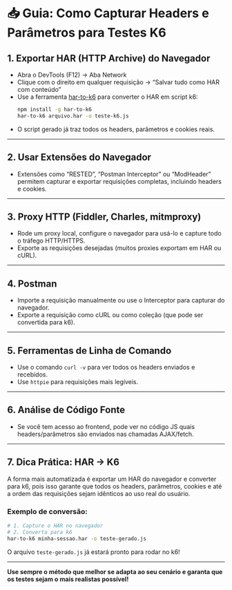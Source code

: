 # 📥 Guia: Como Capturar Headers e Parâmetros para Testes K6

## 1. Exportar HAR (HTTP Archive) do Navegador

- Abra o DevTools (F12) → Aba Network
- Clique com o direito em qualquer requisição → “Salvar tudo como HAR com conteúdo”
- Use a ferramenta [har-to-k6](https://github.com/k6io/har-to-k6) para converter o HAR em script k6:
  ```bash
  npm install -g har-to-k6
  har-to-k6 arquivo.har -o teste-k6.js
  ```
- O script gerado já traz todos os headers, parâmetros e cookies reais.

---

## 2. Usar Extensões do Navegador
- Extensões como “RESTED”, “Postman Interceptor” ou “ModHeader” permitem capturar e exportar requisições completas, incluindo headers e cookies.

---

## 3. Proxy HTTP (Fiddler, Charles, mitmproxy)
- Rode um proxy local, configure o navegador para usá-lo e capture todo o tráfego HTTP/HTTPS.
- Exporte as requisições desejadas (muitos proxies exportam em HAR ou cURL).

---

## 4. Postman
- Importe a requisição manualmente ou use o Interceptor para capturar do navegador.
- Exporte a requisição como cURL ou como coleção (que pode ser convertida para k6).

---

## 5. Ferramentas de Linha de Comando
- Use o comando `curl -v` para ver todos os headers enviados e recebidos.
- Use `httpie` para requisições mais legíveis.

---

## 6. Análise de Código Fonte
- Se você tem acesso ao frontend, pode ver no código JS quais headers/parâmetros são enviados nas chamadas AJAX/fetch.

---

## 7. Dica Prática: HAR → K6

A forma mais automatizada é exportar um HAR do navegador e converter para k6, pois isso garante que todos os headers, parâmetros, cookies e até a ordem das requisições sejam idênticos ao uso real do usuário.

### Exemplo de conversão:
```bash
# 1. Capture o HAR no navegador
# 2. Converta para k6
har-to-k6 minha-sessao.har -o teste-gerado.js
```

O arquivo `teste-gerado.js` já estará pronto para rodar no k6!

---

**Use sempre o método que melhor se adapta ao seu cenário e garanta que os testes sejam o mais realistas possível!**